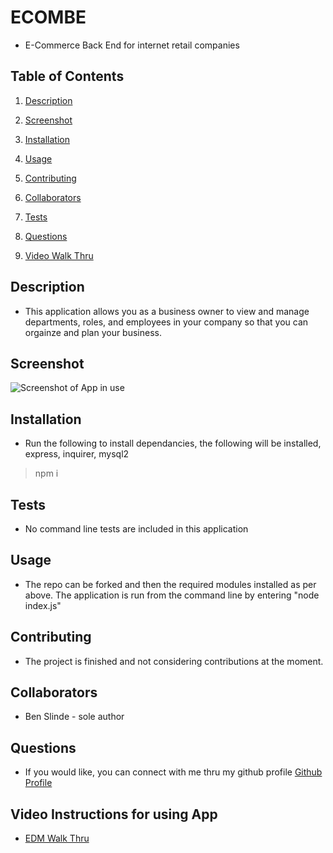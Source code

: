 # ECOMBE
* E-Commerce Back End for internet retail companies

## Table of Contents

1. [Description](#description)

1. [Screenshot](#screenshot)

1. [Installation](#installation)

1. [Usage](#usage)

1. [Contributing](#contributing)

1. [Collaborators](#collaborators)

1. [Tests](#tests)

1. [Questions](#questions)

1. [Video Walk Thru](#sample)


## <a id="description"></a>Description

* This application allows you as a business owner to view and manage departments, roles, and employees in your company so that you can orgainze and plan your business.

## <a id="screenshot"></a>Screenshot

![Screenshot of App in use](./assets/images/ECOMBESS.png)

## <a id="installation"></a>Installation

* Run the following to install dependancies, the following will be installed, express, inquirer, mysql2

> npm i

## <a id="tests"></a>Tests

* No command line tests are included in this application

## <a id="usage"></a>Usage

* The repo can be forked and then the required modules installed as per above.  The application is run from the command line by entering "node index.js"

## <a id="contributing"></a>Contributing

* The project is finished and not considering contributions at the moment.

## <a id="collaborators"></a>Collaborators

* Ben Slinde - sole author

## <a id="questions"></a>Questions

* If you would like, you can connect with me thru my github profile [Github Profile](https://github.com/stevenslade)

## <a id="sample"></a>Video Instructions for using App 

* [EDM Walk Thru](https://drive.google.com/file/d/1ZTKlxNTM5ye_L0m6QJOW2zQSRtx7HhgY/view)
